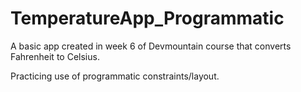 # TemperatureApp_Programmatic

A basic app created in week 6 of Devmountain course that converts Fahrenheit to Celsius.

Practicing use of programmatic constraints/layout.
